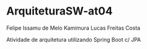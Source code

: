 # ArquiteturaSW-at04


Felipe Issamu de Melo Kamimura
Lucas Freitas Costa

Atividade de arquitetura utilizando Spring Boot c/ JPA 
